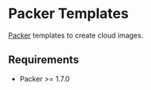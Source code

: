 # Packer Templates

[Packer](https://developer.hashicorp.com/packer/docs/intro) templates to create cloud images.

## Requirements

- Packer >= 1.7.0

